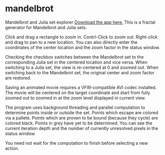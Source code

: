 # mandelbrot
Mandelbrot and Julia set explorer
[Download the app here.](https://github.com/shaped1/mandelbrot/blob/main/mbrot.exe?raw=true)
This is a fractal generator for Mandelbrot and Julia sets.

Click and drag a rectangle to zoom in.
Contrl-Click to zoom out.
Right-click and drag to pan to a new location.
You can also directly enter the coordinates of the center location and the zoom factor in the status window.

Checking the checkbox switches between the Mandelbrot set to the corresponding Julia set in the centered location and vice versa.
When switching to a Julia set, the view is re-centered at 0 and zoomed out.
When switching back to the Mandelbrot set, the original center and zoom factor are restored.

Saving an animated movie requires a VFW-compatible AVI codec installed.  The movie will be centered on the target coordinate and start from fully zoomed out to zoomed in at the zoom level displayed in current view.

The program uses background threading and parallel computation to determine points inside or outside the set.  Points which escape are colored via a pallete.  Points which are proven to be bound (because they cycle) are colored black.  Points in grey have yet to be determined.  You can see the current iteration depth and the number of currently unresolved pixels in the status window.

You need not wait for the computation to finish before selecting a new action.

